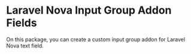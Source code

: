 # Laravel Nova Input Group Addon Fields
On this package, you can create a custom input group addon for Laravel Nova text field. 
